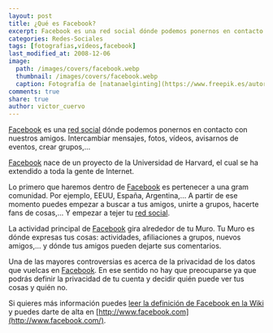 ```yaml
---
layout: post
title: ¿Qué es Facebook?
excerpt: Facebook es una red social dónde podemos ponernos en contacto con nuestros amigos, intercambiar mensajes y fotos.
categories: Redes-Sociales
tags: [fotografias,vídeos,facebook]
last_modified_at: 2008-12-06
image:
  path: /images/covers/facebook.webp
  thumbnail: /images/covers/facebook.webp
  caption: Fotografía de [natanaelginting](https://www.freepik.es/autor/natanaelginting)
comments: true
share: true
author: victor_cuervo
---
```


[Facebook](http://www.facebook.com/) es una [red social](http://www.ayudaenlaweb.com/2008/12/03/que-es-una-red-social/) dónde podemos ponernos en contacto con nuestros amigos. Intercambiar mensajes, fotos, vídeos, avisarnos de eventos, crear grupos,...


[Facebook](http://www.facebook.com/) nace de un proyecto de la Universidad de Harvard, el cual se ha extendido a toda la gente de Internet.


Lo primero que haremos dentro de [Facebook](http://www.facebook.com/) es pertenecer a una gram comunidad. Por ejemplo, EEUU, España, Argentina,... A partir de ese momento puedes empezar a buscar a tus amigos, unirte a grupos, hacerte fans de cosas,... Y empezar a tejer tu [red social](http://www.ayudaenlaweb.com/2008/12/03/que-es-una-red-social/).


La actividad principal de [Facebook](http://www.facebook.com/) gira alrededor de tu Muro. Tu Muro es dónde expresas tus cosas: actividades, afiliaciones a grupos, nuevos amigos,... y dónde tus amigos pueden dejarte sus comentarios.


Una de las mayores controversias es acerca de la privacidad de los datos que vuelcas en [Facebook](http://www.facebook.com/). En ese sentido no hay que preocuparse ya que podrás definir la privacidad de tu cuenta y decidir quién puede ver tus cosas y quién no.


Si quieres más información puedes [leer la definición de Facebook en la Wiki](http://es.wikipedia.org/wiki/Facebook) y puedes darte de alta en [http://www.facebook.com](http://www.facebook.com/).

